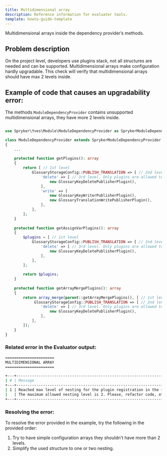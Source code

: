 ```yaml
---
title: Multidimensional array
description: Reference information for evaluator tools.
template: howto-guide-template
---
```


Multidimensional arrays inside the dependency provider’s methods.

## Problem description

On the project level, developers use plugins stack, not all structures are needed and can be supported. Multidimensional arrays make configuration hardly upgradable.
This check will verify that multidimensional arrays should have max 2 levels inside.

## Example of code that causes an upgradability error:

The methods `ModuleDependencyProvider` contains unsupported multidimensional arrays, they have more 2 levels inside.

```php

use Spryker\Yves\Module\ModuleDependencyProvider as SprykerModuleDependencyProvider;

class ModuleDependencyProvider extends SprykerModuleDependencyProvider
{
    ...
    
    protected function getPlugins(): array
    {
        return [ // 1st level
            GlossaryStorageConfig::PUBLISH_TRANSLATION => [ // 2nd level
                'delete' => [ // 3rd level. Only plugins are allowed to be here.
                    new GlossaryKeyDeletePublisherPlugin(),
                ],
                'write' => [
                    new GlossaryKeyWriterPublisherPlugin(),
                    new GlossaryTranslationWritePublisherPlugin(),
                ],
            ],
        ];
    }
    
    protected function getAssignVarPlugins(): array
    {
        $plugins = [ // 1st level
            GlossaryStorageConfig::PUBLISH_TRANSLATION => [ // 2nd level
                'delete' => [ // 3rd level. Only plugins are allowed to be here.
                    new GlossaryKeyDeletePublisherPlugin(),
                ],
            ],
        ];
        
        return $plugins;
    }
    
    protected function getArrayMergePlugins(): array
    {
        return array_merge(parent::getArrayMergePlugins(), [ // 1st level
             GlossaryStorageConfig::PUBLISH_TRANSLATION => [ // 2nd level
                'delete' => [ // 3rd level. Only plugins are allowed to be here.
                    new GlossaryKeyDeletePublisherPlugin(),
                ],
            ],
        ]);
    }
}
```

### Related error in the Evaluator output:

```bash
======================
MULTIDIMENSIONAL ARRAY
======================

+---+----------------------------------------------------------------------------------------------------------------------------+---------------------------------------------------------------------------------------------+
| # | Message                                                                                                                    | Target                                                                                      |
+---+----------------------------------------------------------------------------------------------------------------------------+---------------------------------------------------------------------------------------------+
| 1 | Reached max level of nesting for the plugin registration in the {FormDependencyProvider::getPlugins()}.                    | Pyz\Yves\Form\FormDependencyProvider\FormDependencyProvider                                 |
|   | The maximum allowed nesting level is 2. Please, refactor code, otherwise it will cause upgradability issues in the future. |                                                                                             |
+---+----------------------------------------------------------------------------------------------------------------------------+---------------------------------------------------------------------------------------------+

```

### Resolving the error: 

To resolve the error provided in the example, try the following in the provided order:
1. Try to have simple configuration arrays they shouldn't have more than 2 levels.
2. Simplify the used structure to one or two nesting.
